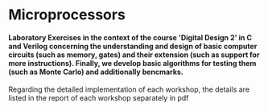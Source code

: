 # Microprocessors
#### Laboratory Exercises in the context of the course 'Digital Design 2' in C and Verilog concerning the understanding and design of basic computer circuits (such as memory, gates) and their extension (such as support for more instructions). Finally, we develop basic algorithms for testing them (such as Monte Carlo) and additionally bencmarks.
Regarding the detailed implementation of each workshop, the details are listed in the report of each workshop separately in pdf
